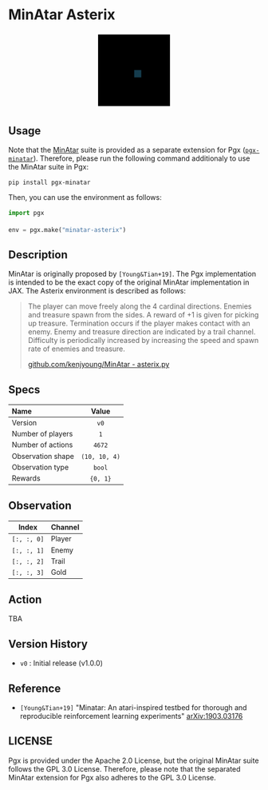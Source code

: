 # MinAtar Asterix

<p align="center">
<img src="https://raw.githubusercontent.com/sotetsuk/pgx/main/docs/assets/minatar-asterix.gif" width="30%">
</p>


## Usage

Note that the [MinAtar](https://github.com/kenjyoung/MinAtar) suite is provided as a separate extension for Pgx ([`pgx-minatar`](https://github.com/sotetsuk/pgx-minatar)). Therefore, please run the following command additionaly to use the MinAtar suite in Pgx:

```
pip install pgx-minatar
```

Then, you can use the environment as follows:

```py
import pgx

env = pgx.make("minatar-asterix")
```

## Description

MinAtar is originally proposed by `[Young&Tian+19]`. 
The Pgx implementation is intended to be the exact copy of the original MinAtar implementation in JAX. The Asterix environment is described as follows:

> The player can move freely along the 4 cardinal directions. Enemies and treasure spawn from the sides. A reward of
+1 is given for picking up treasure. Termination occurs if the player makes contact with an enemy. Enemy and
treasure direction are indicated by a trail channel. Difficulty is periodically increased by increasing the speed
and spawn rate of enemies and treasure. 
>
> [github.com/kenjyoung/MinAtar - asterix.py](https://github.com/kenjyoung/MinAtar/blob/master/minatar/environments/asterix.py)

## Specs

| Name | Value |
|:---|:----:|
| Version | `v0` |
| Number of players | `1` |
| Number of actions | `4672` |
| Observation shape | `(10, 10, 4)` |
| Observation type | `bool` |
| Rewards | `{0, 1}` |

## Observation

| Index | Channel |
|:---:|:----|
| `[:, :, 0]` | Player |
| `[:, :, 1]` | Enemy |
| `[:, :, 2]` | Trail |
| `[:, :, 3]` | Gold |

## Action

TBA

## Version History

- `v0` : Initial release (v1.0.0)

## Reference

- `[Young&Tian+19]` "Minatar: An atari-inspired testbed for thorough and reproducible reinforcement learning experiments" [arXiv:1903.03176](https://arxiv.org/abs/1903.03176)


## LICENSE

Pgx is provided under the Apache 2.0 License, but the original MinAtar suite follows the GPL 3.0 License. Therefore, please note that the separated MinAtar extension for Pgx also adheres to the GPL 3.0 License.